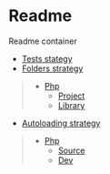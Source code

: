 # Readme
Readme container

<a name="tests-strategy"></a>
 * [Tests stategy](./TESTS_STRATEGY.md)
 * [Folders strategy]()

  > * [Php]()
  >   * [Project]()
  >   * [Library]()

 * [Autoloading strategy]()

  > * [Php]()
  >   * [Source]()
  >   * [Dev]()
